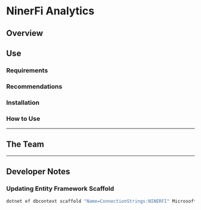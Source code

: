 # NinerFi Analytics

## Overview

## Use

### Requirements

### Recommendations

### Installation

### How to Use


---
## The Team

---
## Developer Notes

### Updating Entity Framework Scaffold
```powershell
dotnet ef dbcontext scaffold "Name=ConnectionStrings:NINERFI" Microsoft.EntityFrameworkCore.SqlServer --output-dir API/Data/Models --context-dir API/Data --context NINERFIContext -t "dbo.vwErrorTracking" -t "dbo.vwLogCount" -t "dbo.vwTrafficStats" -f --no-build --no-pluralize
```
